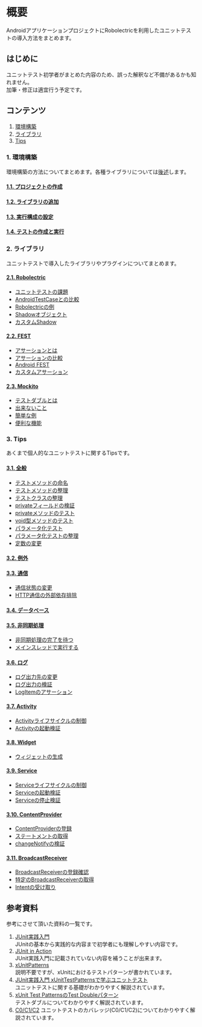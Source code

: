 # 概要
AndroidアプリケーションプロジェクトにRobolectricを利用したユニットテストの導入方法をまとめます。

## はじめに
ユニットテスト初学者がまとめた内容のため、誤った解釈など不備があるかも知れません。  
加筆・修正は適宜行う予定です。   

## コンテンツ

1. [環境構築](#environment)
1. [ライブラリ](#library)
1. [Tips](#tips)

<a name="environment"></a>
### 1. 環境構築
環境構築の方法についてまとめます。各種ライブラリについては[後述](#library)します。

#### [1.1. プロジェクトの作成](../../wiki/Environment/#wiki-create_project)
#### [1.2. ライブラリの追加](../../wiki/Environment#wiki-add_library)
#### [1.3. 実行構成の設定](../../wiki/Environment#wiki-run_configuration)
#### [1.4. テストの作成と実行](../../wiki/Environment#wiki-write_unit_test)

<a name="library"></a>
### 2. ライブラリ
ユニットテストで導入したライブラリやプラグインについてまとめます。

#### [2.1. Robolectric](../../wiki/2.1.-Robolectric)
* [ユニットテストの課題](../../wiki/2.1.-Robolectric#wiki-problem_with_unit_test)
* [AndroidTestCaseとの比較](../../wiki/2.1.-Robolectric#wiki-comparison_tools)
* [Robolectricの例](../../wiki/2.1.-Robolectric#wiki-example)
* [Shadowオブジェクト](../../wiki/2.1.-Robolectric#wiki-shadow_object)
* [カスタムShadow](../../wiki/2.1.-Robolectric#wiki-custom_shadow)

#### [2.2. FEST](../../wiki/2.2.-FEST)
 * [アサーションとは](../../wiki/2.2.-FEST#wiki-assertion)
 * [アサーションの比較](../../wiki/2.2.-FEST#wiki-comparison)
 * [Android FEST](../../wiki/2.2.-FEST#wiki-fest_android)
 * [カスタムアサーション](../../wiki/2.2.-FEST#wiki-custom_assertion)

#### [2.3. Mockito](../../wiki/2.3.-Mockito)
 * [テストダブルとは](../../wiki/2.3.-Mockito#wiki-test_double)
 * [出来ないこと](../../wiki/2.3.-Mockito#wiki-impossible_things)
 * [簡単な例](../../wiki/2.3.-Mockito#wiki-simple_example)
 * [便利な機能](../../wiki/2.3.-Mockito#wiki-useful_features)

<a name="tips"></a>
### 3. Tips
あくまで個人的なユニットテストに関するTipsです。

#### [3.1. 全般](../../wiki/3.1.-全般)
* [テストメソッドの命名](../../wiki/3.1.-全般#wiki-method_naming)
* [テストメソッドの整理](../../wiki/3.1.-全般#wiki-organize_test_methods)
* [テストクラスの整理](../../wiki/3.1.-全般#wiki-organize_test_classes)
* [privateフィールドの検証](../../wiki/3.1.-全般#wiki-verify_private_fields)
* [privateメソッドのテスト](../../wiki/3.1.-全般#wiki-test_private_methods)
* [void型メソッドのテスト](../../wiki/3.1.-全般#wiki-test_void_methods)
* [パラメータ化テスト](../../wiki/3.1.-全般#wiki-parameterized_test)
* [パラメータ化テストの整理](../../wiki/3.1.-全般#wiki-organize_parameterized_test)
* [定数の変更](../../wiki/3.1.-全般#wiki-change_constants)

#### [3.2. 例外](../../wiki/3.2.-例外)


#### [3.3. 通信](../../wiki/3.3.-通信)
 * [通信状態の変更](../../wiki/3.3.-通信#wiki-change_connection_state)
 * [HTTP通信の外部依存排除](../../wiki/3.3.-通信#wiki-stub_http_connection)

#### [3.4. データベース](../../wiki/3.4.-データベース)


#### [3.5. 非同期処理](../../wiki/3.5.-非同期処理)
* [非同期処理の完了を待つ](../../wiki/3.5.-非同期処理#wiki-await_async_process)
* [メインスレッドで実行する](../../wiki/3.5.-非同期処理#wiki-run_on_main_thread)
 
#### [3.6. ログ](../../wiki/3.6.-ログ)
* [ログ出力先の変更](../../wiki/3.6.-ログ#wiki-change_log_output)
* [ログ出力の検証](../../wiki/3.6.-ログ#wiki-verify_log_output)
* [LogItemのアサーション](../../wiki/3.6.-ログ#wiki-assert_log_item)

#### [3.7. Activity](../../wiki/3.7.-Activity)
* [Activityライフサイクルの制御](../../wiki/3.7.-Activity#wiki-activity_lifecycle)
* [Activityの起動検証](../../wiki/3.7.-Activity#wiki-verify_starting_activity)

#### [3.8. Widget](../../wiki/3.8.-Widget)
* [ウィジェットの生成](../../wiki/3.8.-Widget#create_app_widget)

#### [3.9. Service](../../wiki/3.9.-Service)                                       
* [Serviceライフサイクルの制御](../../wiki/3.9.-Service#wiki-service_lifecycle) 
* [Serviceの起動検証](../../wiki/3.9.-Service#wiki-verify_starting_service)        
* [Serviceの停止検証](../../wiki/3.9.-Service#wiki-verify_stopping_service)        
                                                                                   
#### [3.10. ContentProvider](../../wiki/3.10.-ContentProvider)                     
* [ContentProviderの登録](../../wiki/3.10.-ContentProvider#wiki-register_content_provider)
* [ステートメントの取得](../../wiki/3.10.-ContentProvider#wiki-get_statements)  
* [changeNotifyの検証](../../wiki/3.10.-ContentProvider#wiki-verify_changes)       
                                                                                   
#### [3.11. BroadcastReceiver](../../wiki/3.11.-BroadcastReceiver)                 
* [BroadcastReceiverの登録確認](../../wiki/3.11.-BroadcastReceiver#wiki-verify_registered)
* [特定のBroadcastReceiverの取得](../../wiki/3.11.-BroadcastReceiver#wiki-get_receiver)
* [Intentの受け取り](../../wiki/3.11.-BroadcastReceiver#wiki-receive_intents)   

## 参考資料
参考にさせて頂いた資料の一覧です。  

1. [JUnit実践入門](http://www.amazon.co.jp/dp/477415377X)  
JUnitの基本から実践的な内容まで初学者にも理解しやすい内容です。  
1. [JUnit in Action](http://www.amazon.co.jp/dp/1935182021)  
JUnit実践入門に記載されていない内容を補うことが出来ます。  
1. [xUnitPatterns](http://xunitpatterns.com)  
説明不要ですが、xUnitにおけるテストパターンが書かれています。  
1. [JUnit実践入門 xUnitTestPatternsで学ぶユニットテスト](http://www.slideshare.net/shuji_w6e/junit-xunittestpatterns)  
ユニットテストに関する基礎がわかりやすく解説されています。  
1. [xUnit Test PatternsのTest Doubleパターン](http://goyoki.hatenablog.com/entry/20120301/1330608789)  
テストダブルについてわかりやすく解説されています。
1. [C0/C1/C2](http://blogs.wankuma.com/episteme/archive/2009/03/10/169420.aspx)
ユニットテストのカバレッジ(C0/C1/C2)についてわかりやすく解説されています。
